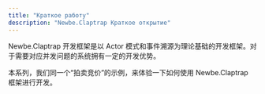 ```yaml
---
title: "Краткое работу"
description: "Newbe.Claptrap Краткое открытие"
---
```


Newbe.Claptrap 开发框架是以 Actor 模式和事件溯源为理论基础的开发框架。对于需要对应并发问题的系统拥有一定的开发优势。

本系列，我们同一个“拍卖竞价”的示例，来体验一下如何使用 Newbe.Claptrap 框架进行开发。

